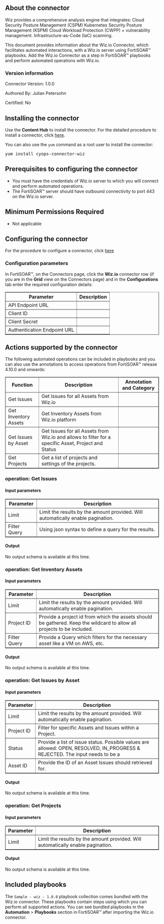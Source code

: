 ## About the connector
Wiz provides a comprehensive analysis engine that integrates: Cloud Security Posture Management (CSPM) Kubernetes Security Posture Management (KSPM) Cloud Workload Protection (CWPP) + vulnerability management. Infrastructure-as-Code (IaC) scanning.
<p>This document provides information about the Wiz.io Connector, which facilitates automated interactions, with a Wiz.io server using FortiSOAR&trade; playbooks. Add the Wiz.io Connector as a step in FortiSOAR&trade; playbooks and perform automated operations with Wiz.io.</p>

### Version information

Connector Version: 1.0.0


Authored By: Julian Petersohn

Certified: No
## Installing the connector
<p>Use the <strong>Content Hub</strong> to install the connector. For the detailed procedure to install a connector, click <a href="https://docs.fortinet.com/document/fortisoar/0.0.0/installing-a-connector/1/installing-a-connector" target="_top">here</a>.</p><p>You can also use the <code>yum</code> command as a root user to install the connector:</p>
<pre>yum install cyops-connector-wiz</pre>

## Prerequisites to configuring the connector
- You must have the credentials of Wiz.io server to which you will connect and perform automated operations.
- The FortiSOAR&trade; server should have outbound connectivity to port 443 on the Wiz.io server.

## Minimum Permissions Required
- Not applicable

## Configuring the connector
For the procedure to configure a connector, click [here](https://docs.fortinet.com/document/fortisoar/0.0.0/configuring-a-connector/1/configuring-a-connector)
### Configuration parameters
<p>In FortiSOAR&trade;, on the Connectors page, click the <strong>Wiz.io</strong> connector row (if you are in the <strong>Grid</strong> view on the Connectors page) and in the <strong>Configurations</strong> tab enter the required configuration details:</p>
<table border=1><thead><tr><th>Parameter</th><th>Description</th></tr></thead><tbody><tr><td>API Endpoint URL</td><td>
</td>
</tr><tr><td>Client ID</td><td>
</td>
</tr><tr><td>Client Secret</td><td>
</td>
</tr><tr><td>Authentication Endpoint URL</td><td>
</td>
</tr></tbody></table>

## Actions supported by the connector
The following automated operations can be included in playbooks and you can also use the annotations to access operations from FortiSOAR&trade; release 4.10.0 and onwards:
<table border=1><thead><tr><th>Function</th><th>Description</th><th>Annotation and Category</th></tr></thead><tbody><tr><td>Get Issues</td><td>Get Issues for all Assets from Wiz.io</td><td> <br/></td></tr>
<tr><td>Get Inventory Assets</td><td>Get Inventory Assets from Wiz.io platform</td><td> <br/></td></tr>
<tr><td>Get Issues by Asset</td><td>Get Issues for all Assets from Wiz.io and allows to filter for a specific Asset, Project and Status</td><td> <br/></td></tr>
<tr><td>Get Projects</td><td>Get a list of projects and settings of the projects.</td><td> <br/></td></tr>
</tbody></table>

### operation: Get Issues
#### Input parameters
<table border=1><thead><tr><th>Parameter</th><th>Description</th></tr></thead><tbody><tr><td>Limit</td><td>Limit the results by the amount provided. Will automatically enable pagination.
</td></tr><tr><td>Filter Query</td><td>Using json syntax to define a query for the results.
</td></tr></tbody></table>

#### Output

 No output schema is available at this time.
### operation: Get Inventory Assets
#### Input parameters
<table border=1><thead><tr><th>Parameter</th><th>Description</th></tr></thead><tbody><tr><td>Limit</td><td>Limit the results by the amount provided. Will automatically enable pagination.
</td></tr><tr><td>Project ID</td><td>Provide a project id from which the assets should be gathered.  Keep the wildcard to allow all projects to be included.
</td></tr><tr><td>Filter Query</td><td>Provide a Query which filters for the necessary asset like a VM on AWS, etc.
</td></tr></tbody></table>

#### Output

 No output schema is available at this time.
### operation: Get Issues by Asset
#### Input parameters
<table border=1><thead><tr><th>Parameter</th><th>Description</th></tr></thead><tbody><tr><td>Limit</td><td>Limit the results by the amount provided. Will automatically enable pagination.
</td></tr><tr><td>Project ID</td><td>Filter for specific Assets and Issues within a Project.
</td></tr><tr><td>Status</td><td>Provide a list of issue status. Possible values are allowed: OPEN, RESOLVED, IN_PROGRESS & REJECTED. The input needs to be a
</td></tr><tr><td>Asset ID</td><td>Provide the ID of an Asset Issues should retrieved for.
</td></tr></tbody></table>

#### Output

 No output schema is available at this time.
### operation: Get Projects
#### Input parameters
<table border=1><thead><tr><th>Parameter</th><th>Description</th></tr></thead><tbody><tr><td>Limit</td><td>Limit the results by the amount provided. Will automatically enable pagination.
</td></tr></tbody></table>

#### Output

 No output schema is available at this time.
## Included playbooks
The `Sample - wiz - 1.0.0` playbook collection comes bundled with the Wiz.io connector. These playbooks contain steps using which you can perform all supported actions. You can see bundled playbooks in the **Automation** > **Playbooks** section in FortiSOAR&trade; after importing the Wiz.io connector.

